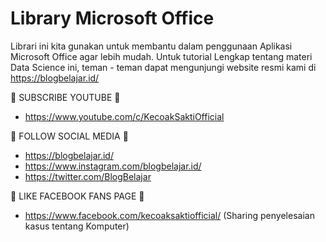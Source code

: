 # Library Microsoft Office
Librari ini kita gunakan untuk membantu dalam penggunaan Aplikasi Microsoft Office agar lebih mudah. Untuk tutorial Lengkap tentang materi Data Science ini, teman - teman dapat mengunjungi website resmi kami di https://blogbelajar.id/

📢 SUBSCRIBE YOUTUBE 📢 
- https://www.youtube.com/c/KecoakSaktiOfficial


📢 FOLLOW SOCIAL MEDIA 📢 
- https://blogbelajar.id/
- https://www.instagram.com/blogbelajar.id/
- https://twitter.com/BlogBelajar


📢 LIKE FACEBOOK FANS PAGE 📢 
- https://www.facebook.com/kecoaksaktiofficial/ (Sharing penyelesaian kasus tentang Komputer)
